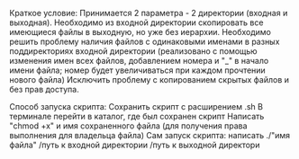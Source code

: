 Краткое условие:
Принимается 2 параметра - 2 директории (входная и выходная). Необходимо из входной директории скопировать все имеющиеся файлы в выходную, но уже без иерархии. 
Необходимо решить проблему наличия файлов с одинаковыми именами в разных поддиректориях входной директории (реализовано с помощью изменения имен всех файлов, добавлением номера и "_" в начало имени файла; номер будет увеличиваться при каждом прочтении нового файла)
Исключить проблему с копированием скрытых файлов и без прав доступа.

Способ запуска скрипта:
Сохранить скрипт с расширением .sh
В терминале перейти в каталог, где был сохранен скрипт
Написать "chmod +x" и имя сохраненного файла (для получения права выполнения для владельца файла)
Сам запуск скрипта: 
  написать ./"имя файла" /путь к входной директории /путь к выходной директори

